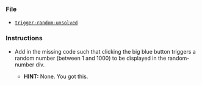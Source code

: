 ### File

* [`trigger-random-unsolved`](Unsolved/trigger-random-unsolved.html)

### Instructions

* Add in the missing code such that clicking the big blue button triggers a random number (between 1 and 1000) to be displayed in the random-number div.

  * **HINT:** None. You got this.